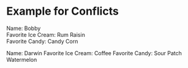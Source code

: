 # Example for Conflicts

Name: Bobby  
Favorite Ice Cream: Rum Raisin  
Favorite Candy: Candy Corn 

Name: Darwin
Favorite Ice Cream: Coffee
Favorite Candy: Sour Patch Watermelon 
